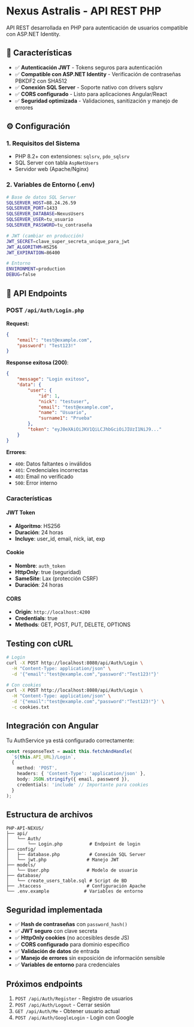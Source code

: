 # Nexus Astralis - API REST PHP

API REST desarrollada en PHP para autenticación de usuarios compatible con ASP.NET Identity.

## 🚀 Características

- ✅ **Autenticación JWT** - Tokens seguros para autenticación
- ✅ **Compatible con ASP.NET Identity** - Verificación de contraseñas PBKDF2 con SHA512
- ✅ **Conexión SQL Server** - Soporte nativo con drivers sqlsrv
- ✅ **CORS configurado** - Listo para aplicaciones Angular/React
- ✅ **Seguridad optimizada** - Validaciones, sanitización y manejo de errores

## ⚙️ Configuración

### 1. Requisitos del Sistema
- PHP 8.2+ con extensiones: `sqlsrv`, `pdo_sqlsrv`
- SQL Server con tabla `AspNetUsers`
- Servidor web (Apache/Nginx)

### 2. Variables de Entorno (.env)

```bash
# Base de datos SQL Server  
SQLSERVER_HOST=88.24.26.59
SQLSERVER_PORT=1433
SQLSERVER_DATABASE=NexusUsers
SQLSERVER_USER=tu_usuario
SQLSERVER_PASSWORD=tu_contraseña

# JWT (cambiar en producción)
JWT_SECRET=clave_super_secreta_unique_para_jwt
JWT_ALGORITHM=HS256
JWT_EXPIRATION=86400

# Entorno
ENVIRONMENT=production
DEBUG=false
```

## 🔐 API Endpoints

### POST `/api/Auth/Login.php`

**Request:**
```json
{
    "email": "test@example.com",
    "password": "Test123!"
}
```

**Response exitosa (200)**:
```json
{
    "message": "Login exitoso",
    "data": {
        "user": {
            "id": 1,
            "nick": "testuser",
            "email": "test@example.com",
            "name": "Usuario",
            "surname1": "Prueba"
        },
        "token": "eyJ0eXAiOiJKV1QiLCJhbGciOiJIUzI1NiJ9..."
    }
}
```

**Errores**:
- `400`: Datos faltantes o inválidos
- `401`: Credenciales incorrectas
- `403`: Email no verificado
- `500`: Error interno

### Características

#### JWT Token
- **Algoritmo**: HS256
- **Duración**: 24 horas
- **Incluye**: user_id, email, nick, iat, exp

#### Cookie
- **Nombre**: `auth_token`
- **HttpOnly**: true (seguridad)
- **SameSite**: Lax (protección CSRF)
- **Duración**: 24 horas

#### CORS
- **Origin**: `http://localhost:4200`
- **Credentials**: true
- **Methods**: GET, POST, PUT, DELETE, OPTIONS

## Testing con cURL

```bash
# Login
curl -X POST http://localhost:8080/api/Auth/Login \
  -H "Content-Type: application/json" \
  -d '{"email":"test@example.com","password":"Test123!"}'

# Con cookies
curl -X POST http://localhost:8080/api/Auth/Login \
  -H "Content-Type: application/json" \
  -d '{"email":"test@example.com","password":"Test123!"}' \
  -c cookies.txt
```

## Integración con Angular

Tu AuthService ya está configurado correctamente:

```typescript
const responseText = await this.fetchAndHandle(
  `${this.API_URL}/Login`,
  { 
    method: 'POST', 
    headers: { 'Content-Type': 'application/json' }, 
    body: JSON.stringify({ email, password }),
    credentials: 'include' // Importante para cookies
  }
);
```

## Estructura de archivos

```
PHP-API-NEXUS/
├── api/
│   └── Auth/
│       └── Login.php          # Endpoint de login
├── config/
│   ├── database.php           # Conexión SQL Server
│   └── jwt.php               # Manejo JWT
├── models/
│   └── User.php              # Modelo de usuario
├── database/
│   └── create_users_table.sql # Script de BD
├── .htaccess                 # Configuración Apache
└── .env.example             # Variables de entorno
```

## Seguridad implementada

- ✅ **Hash de contraseñas** con `password_hash()`
- ✅ **JWT seguro** con clave secreta
- ✅ **HttpOnly cookies** (no accesibles desde JS)
- ✅ **CORS configurado** para dominio específico
- ✅ **Validación de datos** de entrada
- ✅ **Manejo de errores** sin exposición de información sensible
- ✅ **Variables de entorno** para credenciales

## Próximos endpoints

1. `POST /api/Auth/Register` - Registro de usuarios
2. `POST /api/Auth/Logout` - Cerrar sesión
3. `GET /api/Auth/Me` - Obtener usuario actual
4. `POST /api/Auth/GoogleLogin` - Login con Google
